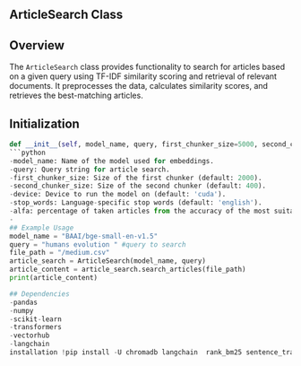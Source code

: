 ## ArticleSearch Class

## Overview
The `ArticleSearch` class provides functionality to search for articles based on a given query using TF-IDF similarity scoring and retrieval of relevant documents. It preprocesses the data, calculates similarity scores, and retrieves the best-matching articles.

## Initialization
```python
def __init__(self, model_name, query, first_chunker_size=5000, second_chunker_size=1000, device='cuda', stop_words='english',alfa = 0.5):
```python
-model_name: Name of the model used for embeddings.
-query: Query string for article search.
-first_chunker_size: Size of the first chunker (default: 2000).
-second_chunker_size: Size of the second chunker (default: 400).
-device: Device to run the model on (default: 'cuda').
-stop_words: Language-specific stop words (default: 'english').
-alfa: percentage of taken articles from the accuracy of the most suitable article and taking them for further selection(default: 0.5).
-
## Example Usage
model_name = "BAAI/bge-small-en-v1.5"
query = "humans evolution " #query to search
file_path = "/medium.csv"
article_search = ArticleSearch(model_name, query)
article_content = article_search.search_articles(file_path)
print(article_content)

## Dependencies
-pandas
-numpy
-scikit-learn
-transformers
-vectorhub
-langchain
installation !pip install -U chromadb langchain  rank_bm25 sentence_transformers
